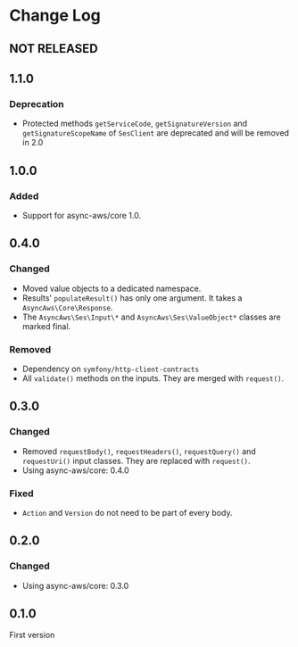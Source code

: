 # Change Log

## NOT RELEASED

## 1.1.0

### Deprecation

- Protected methods `getServiceCode`, `getSignatureVersion` and `getSignatureScopeName` of `SesClient` are deprecated and will be removed in 2.0

## 1.0.0

### Added

- Support for async-aws/core 1.0.

## 0.4.0

### Changed

- Moved value objects to a dedicated namespace.
- Results' `populateResult()` has only one argument. It takes a `AsyncAws\Core\Response`.
- The `AsyncAws\Ses\Input\*` and `AsyncAws\Ses\ValueObject*` classes are marked final.

### Removed

- Dependency on `symfony/http-client-contracts`
- All `validate()` methods on the inputs. They are merged with `request()`.

## 0.3.0

### Changed

- Removed `requestBody()`, `requestHeaders()`, `requestQuery()` and `requestUri()` input classes. They are replaced with `request()`.
- Using async-aws/core: 0.4.0

### Fixed

- `Action` and `Version` do not need to be part of every body.

## 0.2.0

### Changed

- Using async-aws/core: 0.3.0

## 0.1.0

First version

